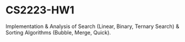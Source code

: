 # CS2223-HW1

Implementation & Analysis of Search (Linear, Binary, Ternary Search) & Sorting Algorithms (Bubble, Merge, Quick).
